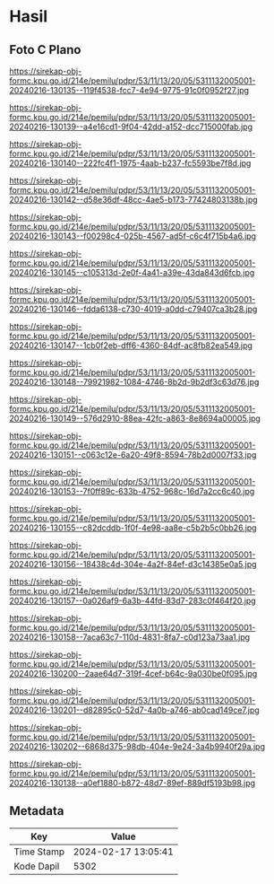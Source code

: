 # Hasil

## Foto C Plano

https://sirekap-obj-formc.kpu.go.id/214e/pemilu/pdpr/53/11/13/20/05/5311132005001-20240216-130135--119f4538-fcc7-4e94-9775-91c0f0952f27.jpg

https://sirekap-obj-formc.kpu.go.id/214e/pemilu/pdpr/53/11/13/20/05/5311132005001-20240216-130139--a4e16cd1-9f04-42dd-a152-dcc715000fab.jpg

https://sirekap-obj-formc.kpu.go.id/214e/pemilu/pdpr/53/11/13/20/05/5311132005001-20240216-130140--222fc4f1-1975-4aab-b237-fc5593be7f8d.jpg

https://sirekap-obj-formc.kpu.go.id/214e/pemilu/pdpr/53/11/13/20/05/5311132005001-20240216-130142--d58e36df-48cc-4ae5-b173-77424803138b.jpg

https://sirekap-obj-formc.kpu.go.id/214e/pemilu/pdpr/53/11/13/20/05/5311132005001-20240216-130143--f00298c4-025b-4567-ad5f-c6c4f715b4a6.jpg

https://sirekap-obj-formc.kpu.go.id/214e/pemilu/pdpr/53/11/13/20/05/5311132005001-20240216-130145--c105313d-2e0f-4a41-a39e-43da843d6fcb.jpg

https://sirekap-obj-formc.kpu.go.id/214e/pemilu/pdpr/53/11/13/20/05/5311132005001-20240216-130146--fdda6138-c730-4019-a0dd-c79407ca3b28.jpg

https://sirekap-obj-formc.kpu.go.id/214e/pemilu/pdpr/53/11/13/20/05/5311132005001-20240216-130147--1cb0f2eb-dff6-4360-84df-ac8fb82ea549.jpg

https://sirekap-obj-formc.kpu.go.id/214e/pemilu/pdpr/53/11/13/20/05/5311132005001-20240216-130148--79921982-1084-4746-8b2d-9b2df3c63d76.jpg

https://sirekap-obj-formc.kpu.go.id/214e/pemilu/pdpr/53/11/13/20/05/5311132005001-20240216-130149--576d2910-88ea-42fc-a863-8e8694a00005.jpg

https://sirekap-obj-formc.kpu.go.id/214e/pemilu/pdpr/53/11/13/20/05/5311132005001-20240216-130151--c063c12e-6a20-49f8-8594-78b2d0007f33.jpg

https://sirekap-obj-formc.kpu.go.id/214e/pemilu/pdpr/53/11/13/20/05/5311132005001-20240216-130153--7f0ff89c-633b-4752-968c-16d7a2cc6c40.jpg

https://sirekap-obj-formc.kpu.go.id/214e/pemilu/pdpr/53/11/13/20/05/5311132005001-20240216-130155--c82dcddb-1f0f-4e98-aa8e-c5b2b5c0bb26.jpg

https://sirekap-obj-formc.kpu.go.id/214e/pemilu/pdpr/53/11/13/20/05/5311132005001-20240216-130156--18438c4d-304e-4a2f-84ef-d3c14385e0a5.jpg

https://sirekap-obj-formc.kpu.go.id/214e/pemilu/pdpr/53/11/13/20/05/5311132005001-20240216-130157--0a026af9-6a3b-44fd-83d7-283c0f464f20.jpg

https://sirekap-obj-formc.kpu.go.id/214e/pemilu/pdpr/53/11/13/20/05/5311132005001-20240216-130158--7aca63c7-110d-4831-8fa7-c0d123a73aa1.jpg

https://sirekap-obj-formc.kpu.go.id/214e/pemilu/pdpr/53/11/13/20/05/5311132005001-20240216-130200--2aae64d7-319f-4cef-b64c-9a030be0f095.jpg

https://sirekap-obj-formc.kpu.go.id/214e/pemilu/pdpr/53/11/13/20/05/5311132005001-20240216-130201--d82895c0-52d7-4a0b-a746-ab0cad149ce7.jpg

https://sirekap-obj-formc.kpu.go.id/214e/pemilu/pdpr/53/11/13/20/05/5311132005001-20240216-130202--6868d375-98db-404e-9e24-3a4b9940f29a.jpg

https://sirekap-obj-formc.kpu.go.id/214e/pemilu/pdpr/53/11/13/20/05/5311132005001-20240216-130138--a0ef1880-b872-48d7-89ef-889df5193b98.jpg


## Metadata

| Key        | Value               |
| ---------- | ------------------- |
| Time Stamp | 2024-02-17 13:05:41 |
| Kode Dapil | 5302                |



